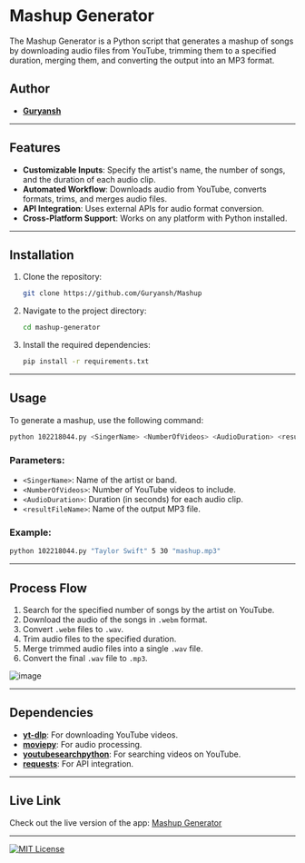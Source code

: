 # Mashup Generator

The Mashup Generator is a Python script that generates a mashup of songs by downloading audio files from YouTube, trimming them to a specified duration, merging them, and converting the output into an MP3 format.


## Author

- **[Guryansh](https://github.com/Guryansh)**

---

## Features

- **Customizable Inputs**: Specify the artist's name, the number of songs, and the duration of each audio clip.
- **Automated Workflow**: Downloads audio from YouTube, converts formats, trims, and merges audio files.
- **API Integration**: Uses external APIs for audio format conversion.
- **Cross-Platform Support**: Works on any platform with Python installed.

---

## Installation

1. Clone the repository:
   ```bash
   git clone https://github.com/Guryansh/Mashup
   ```
2. Navigate to the project directory:
   ```bash
   cd mashup-generator
   ```
3. Install the required dependencies:
   ```bash
   pip install -r requirements.txt
   ```

---

## Usage

To generate a mashup, use the following command:

```bash
python 102218044.py <SingerName> <NumberOfVideos> <AudioDuration> <resultFileName>
```

### Parameters:
- `<SingerName>`: Name of the artist or band.
- `<NumberOfVideos>`: Number of YouTube videos to include.
- `<AudioDuration>`: Duration (in seconds) for each audio clip.
- `<resultFileName>`: Name of the output MP3 file.

### Example:
```bash
python 102218044.py "Taylor Swift" 5 30 "mashup.mp3"
```

---

## Process Flow

1. Search for the specified number of songs by the artist on YouTube.
2. Download the audio of the songs in `.webm` format.
3. Convert `.webm` files to `.wav`.
4. Trim audio files to the specified duration.
5. Merge trimmed audio files into a single `.wav` file.
6. Convert the final `.wav` file to `.mp3`.

![image](https://github.com/user-attachments/assets/562c79f2-16ba-4222-bdbb-f852b8ab4d8b)

---

## Dependencies

- **[yt-dlp](https://github.com/yt-dlp/yt-dlp)**: For downloading YouTube videos.
- **[moviepy](https://pypi.org/project/moviepy/)**: For audio processing.
- **[youtubesearchpython](https://pypi.org/project/youtubesearchpython/)**: For searching videos on YouTube.
- **[requests](https://pypi.org/project/requests/)**: For API integration.

---

## Live Link

Check out the live version of the app: [Mashup Generator](https://mashup-six.vercel.app)

---
[![MIT License](https://img.shields.io/badge/License-MIT-green.svg)](https://choosealicense.com/licenses/mit/)
